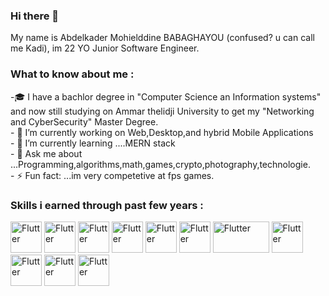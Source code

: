### Hi there 👋

My name is Abdelkader Mohielddine BABAGHAYOU (confused? u can call me Kadi), im 22 YO Junior Software Engineer.
<h3>What to know about me :</h3>
<p>
-🎓 I have a bachlor degree in "Computer Science an Information systems" and now still studying on Ammar thelidji University to get my "Networking and CyberSecurity" Master Degree.<br>
- 🔭 I’m currently working on Web,Desktop,and hybrid Mobile Applications<br>
- 🌱 I’m currently learning ....MERN stack<br>
- 💬 Ask me about ...Programming,algorithms,math,games,crypto,photography,technologie.<br>
- ⚡ Fun fact: ...im very competetive at fps games.<br>
</p>
<h3>Skills i earned through past few years :</h3>
<p align="left">
  <img title="Flutter" src="https://www.vectorlogo.zone/logos/java/java-vertical.svg" width="50" height="50"/>
  <img title="Flutter" src="https://www.vectorlogo.zone/logos/javascript/javascript-vertical.svg" width="50" height="50"/>
  <img title="Flutter" src="https://www.vectorlogo.zone/logos/python/python-vertical.svg" width="50" height="50"/>
  <img title="Flutter" src="https://www.vectorlogo.zone/logos/dartlang/dartlang-icon.svg" width="50" height="50"/>
  <img title="Flutter" src="https://www.vectorlogo.zone/logos/flutterio/flutterio-icon.svg" width="50" height="50"/>
  <img title="Flutter" src="https://www.vectorlogo.zone/logos/sqlite/sqlite-icon.svg" width="50" height="50"/>
  <img title="Flutter" src="https://www.vectorlogo.zone/logos/mysql/mysql-official.svg" width="90" height="50"/>
  <img title="Flutter" src="https://www.vectorlogo.zone/logos/git-scm/git-scm-icon.svg" width="50" height="50"/>
  <img title="Flutter" src="https://www.vectorlogo.zone/logos/reactjs/reactjs-icon.svg" width="50" height="50"/>
  <img title="Flutter" src="https://www.vectorlogo.zone/logos/nodejs/nodejs-icon.svg" width="50" height="50"/>
  <img title="Flutter" src="https://www.vectorlogo.zone/logos/linux/linux-icon.svg" width="50" height="50"/>
  
 </P>

